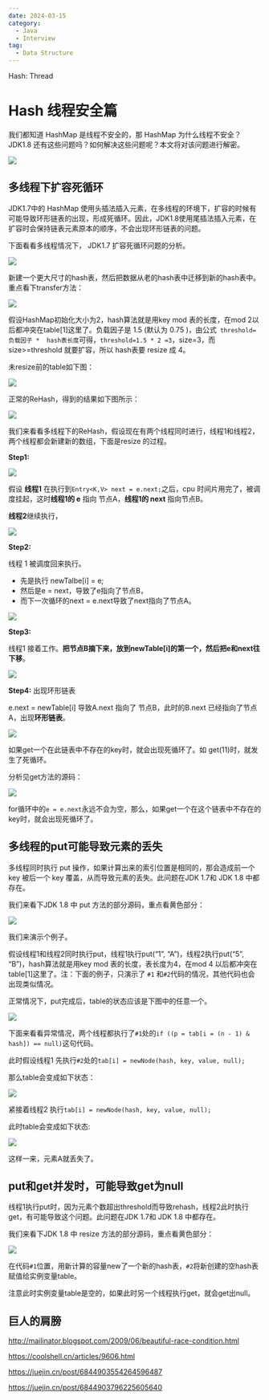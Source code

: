 ```yaml
---
date: 2024-03-15
category:
  - Java
  - Interview
tag:
  - Data Structure
---
```


Hash: Thread
<!-- more -->


# Hash 线程安全篇


我们都知道 HashMap 是线程不安全的，那 HashMap 为什么线程不安全？JDK1.8 还有这些问题吗？如何解决这些问题呢？本文将对该问题进行解密。

![](http://blog-img.coolsen.cn/img/HashMap为什么线程不安全.png)

## 多线程下扩容死循环

JDK1.7中的 HashMap 使用头插法插入元素，在多线程的环境下，扩容的时候有可能导致环形链表的出现，形成死循环。因此，JDK1.8使用尾插法插入元素，在扩容时会保持链表元素原本的顺序，不会出现环形链表的问题。

下面看看多线程情况下， JDK1.7 扩容死循环问题的分析。

![](http://blog-img.coolsen.cn/img/resize1.png)

新建一个更大尺寸的hash表，然后把数据从老的hash表中迁移到新的hash表中。重点看下transfer方法：

![](http://blog-img.coolsen.cn/img/resize2.png)

假设HashMap初始化大小为2，hash算法就是用key mod 表的长度，在mod 2以后都冲突在table[1]这里了。负载因子是 1.5 (默认为 0.75 )，由公式` threshold=负载因子 *  hash表长度`可得，`threshold=1.5 * 2 =3`，size=3，而 size>=threshold 就要扩容，所以 hash表要 resize 成 4。

未resize前的table如下图：

![](http://blog-img.coolsen.cn/img/map线程安全性问题-第10页.png)

正常的ReHash，得到的结果如下图所示：

![](http://blog-img.coolsen.cn/img/map线程安全性问题-第9页.png)

我们来看看多线程下的ReHash，假设现在有两个线程同时进行，线程1和线程2，两个线程都会新建新的数组，下面是resize 的过程。

**Step1:**

![](http://blog-img.coolsen.cn/img/carbon.png)

假设 **线程1** 在执行到`Entry<K,V> next = e.next;`之后，cpu 时间片用完了，被调度挂起，这时**线程1的 e** 指向 节点A，**线程1的 next** 指向节点B。

**线程2**继续执行，

![](http://blog-img.coolsen.cn/img/map线程安全性问题-第1页.png)

**Step2:**

线程 1 被调度回来执行。

- 先是执行 newTalbe[i] = e;
- 然后是e = next，导致了e指向了节点B，
- 而下一次循环的next = e.next导致了next指向了节点A。

![](http://blog-img.coolsen.cn/img/map线程安全性问题-第2页.png)

**Step3:**

线程1 接着工作。**把节点B摘下来，放到newTable[i]的第一个，然后把e和next往下移**。

![](http://blog-img.coolsen.cn/img/map线程安全性问题-第3页.png)

**Step4:** 出现环形链表

e.next = newTable[i] 导致A.next 指向了 节点B，此时的B.next 已经指向了节点A，出现**环形链表**。

![](http://blog-img.coolsen.cn/img/map线程安全性问题-第4页.png)

如果get一个在此链表中不存在的key时，就会出现死循环了。如 get(11)时，就发生了死循环。

分析见get方法的源码：

![](http://blog-img.coolsen.cn/img/carbon1.png)

for循环中的`e = e.next`永远不会为空，那么，如果get一个在这个链表中不存在的key时，就会出现死循环了。

## 多线程的put可能导致元素的丢失

多线程同时执行 put 操作，如果计算出来的索引位置是相同的，那会造成前一个 key 被后一个 key 覆盖，从而导致元素的丢失。此问题在JDK 1.7和 JDK 1.8 中都存在。

我们来看下JDK 1.8 中 put 方法的部分源码，重点看黄色部分：

![](http://blog-img.coolsen.cn/img/carbon4.png)



我们来演示个例子。

假设线程1和线程2同时执行put，线程1执行put(“1”, “A”)，线程2执行put(“5”, “B”)，hash算法就是用key mod 表的长度，表长度为4，在mod 4 以后都冲突在table[1]这里了。注：下面的例子，只演示了 `#1` 和`#2`代码的情况，其他代码也会出现类似情况。

正常情况下，put完成后，table的状态应该是下图中的任意一个。

![](http://blog-img.coolsen.cn/img/map线程安全性问题-第6页.png)

下面来看看异常情况，两个线程都执行了`#1`处的`if ((p = tab[i = (n - 1) & hash]) == null)`这句代码。

此时假设线程1 先执行`#2`处的`tab[i] = newNode(hash, key, value, null);`

那么table会变成如下状态：

![](http://blog-img.coolsen.cn/img/map线程安全性问题-第7页.png)

紧接着线程2 执行`tab[i] = newNode(hash, key, value, null);`

此时table会变成如下状态:

![](http://blog-img.coolsen.cn/img/map线程安全性问题-第8页.png)

这样一来，元素A就丢失了。

## put和get并发时，可能导致get为null

线程1执行put时，因为元素个数超出threshold而导致rehash，线程2此时执行get，有可能导致这个问题。此问题在JDK 1.7和 JDK 1.8 中都存在。

我们来看下JDK 1.8 中 resize 方法的部分源码，重点看黄色部分：

![](http://blog-img.coolsen.cn/img/carbon3.png)

在代码`#1`位置，用新计算的容量new了一个新的hash表，`#2`将新创建的空hash表赋值给实例变量table。

注意此时实例变量table是空的，如果此时另一个线程执行get，就会get出null。

## 巨人的肩膀

http://mailinator.blogspot.com/2009/06/beautiful-race-condition.html

https://coolshell.cn/articles/9606.html

https://juejin.cn/post/6844903554264596487

https://juejin.cn/post/6844903796225605640